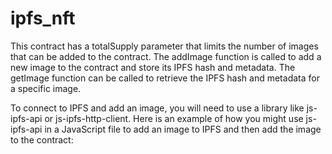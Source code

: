 # ipfs_nft

This contract has a totalSupply parameter that limits the number of images that can be added to the contract. The addImage function is called to add a new image to the contract and store its IPFS hash and metadata. The getImage function can be called to retrieve the IPFS hash and metadata for a specific image.

To connect to IPFS and add an image, you will need to use a library like js-ipfs-api or js-ipfs-http-client. Here is an example of how you might use js-ipfs-api in a JavaScript file to add an image to IPFS and then add the image to the contract:
